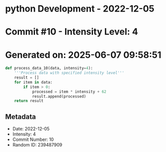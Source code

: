 ﻿# python Development - 2022-12-05
# Commit #10 - Intensity Level: 4
# Generated on: 2025-06-07 09:58:51
```python
def process_data_10(data, intensity=4):
    '''Process data with specified intensity level'''
    result = []
    for item in data:
        if item > 0:
            processed = item * intensity + 62
            result.append(processed)
    return result
```
## Metadata
- Date: 2022-12-05
- Intensity: 4
- Commit Number: 10
- Random ID: 239487909
